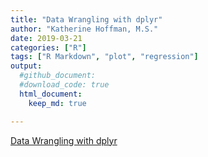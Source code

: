 ```yaml
---
title: "Data Wrangling with dplyr"
author: "Katherine Hoffman, M.S."
date: 2019-03-21
categories: ["R"]
tags: ["R Markdown", "plot", "regression"] 
output:
  #github_document:
  #download_code: true
  html_document:
    keep_md: true

---
```


[Data Wrangling with dplyr](https://wcm-computing-club.github.io/file_slides/201903_Hoffman_dplyr.html)
